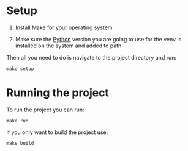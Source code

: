 # Setup

1) Install [Make](https://www.gnu.org/software/make/) for your operating system

2) Make sure the [Python](https://www.python.org/downloads/) version you are going to use for the venv is installed on the system and added to path

Then all you need to do is navigate to the project directory and run:

    make setup

# Running the project

To run the project you can run:

    make run

If you only want to build the project use:

    make build